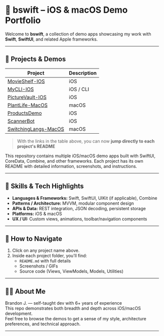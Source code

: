 # 🧩 bswift – iOS & macOS Demo Portfolio

Welcome to **bswift**, a collection of demo apps showcasing my work with **Swift**, **SwiftUI**, and related Apple frameworks.

---

## 📂 Projects & Demos


| Project | Description |
|---------|-------------|
| [MovieShelf-IOS](./MovieShelf-IOS/README.md) | iOS | Browse movies via IMDB API (Now Playing, Popular, Top Rated) |
| [MyCLI-IOS](./MyCLI-IOS/README.md) | iOS / CLI | A command-line style interface or utility demo |
| [PictureVault-IOS](./PictureVault-IOS/README.md) | iOS | Store and view photos securely. |
| [PlantLife-MacOS](./PlantLife-MacOS/README.md) | macOS | Plant care tracker with reminders and media. |
| [ProductsDemo](./ProductsDemo/README.md) | iOS | Inventory app with CoreData and charts. |
| [ScannerBot](./ScannerBot/README.md) | iOS | Product scanning and inventory management. |
| [SwitchingLangs-MacOS](./SwitchingLangs-MacOS/README.md) | macOS | Language learning flashcards with TTS. |

> With the links in the table above, you can now **jump directly to each project's README** 

This repository contains multiple iOS/macOS demo apps built with SwiftUI, CoreData, Combine, and other frameworks. Each project has its own README with detailed information, screenshots, and instructions.

---

## 🧰 Skills & Tech Highlights

- **Languages & Frameworks:** Swift, SwiftUI, UIKit (if applicable), Combine  
- **Patterns / Architecture:** MVVM, modular component design  
- **APIs & Data:** REST integration, JSON decoding, persistent storage  
- **Platforms:** iOS & macOS  
- **UX / UI:** Custom views, animations, toolbar/navigation components  

---

## 📌 How to Navigate

1. Click on any project name above.  
2. Inside each project folder, you'll find:
   - `README.md` with full details  
   - Screenshots / GIFs  
   - Source code (Views, ViewModels, Models, Utilities)  

---

## 🧑‍💻 About Me

Brandon J. — self-taught dev with 6+ years of experience  
This repo demonstrates both breadth and depth across iOS/macOS development.  
Feel free to browse the demos to get a sense of my style, architecture preferences, and technical approach.

---

